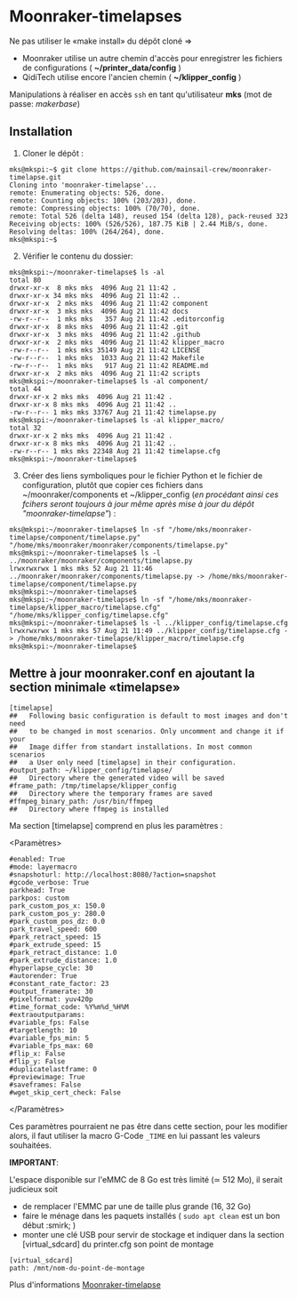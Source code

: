 # Moonraker-timelapses

Ne pas utiliser le «make install» du dépôt cloné => 
- Moonraker utilise un autre chemin d'accès pour enregistrer les fichiers de configurations ( **~/printer_data/config** )
- QidiTech utilise encore l'ancien chemin ( **~/klipper_config** )

Manipulations à réaliser en accès `ssh` en tant qu'utilisateur **mks** (mot de passe: *makerbase*) 

## Installation

1. Cloner le dépôt :

```
mks@mkspi:~$ git clone https://github.com/mainsail-crew/moonraker-timelapse.git
Cloning into 'moonraker-timelapse'...
remote: Enumerating objects: 526, done.
remote: Counting objects: 100% (203/203), done.
remote: Compressing objects: 100% (70/70), done.
remote: Total 526 (delta 148), reused 154 (delta 128), pack-reused 323
Receiving objects: 100% (526/526), 187.75 KiB | 2.44 MiB/s, done.
Resolving deltas: 100% (264/264), done.
mks@mkspi:~$
```
2. Vérifier le contenu du dossier:

```
mks@mkspi:~/moonraker-timelapse$ ls -al
total 80
drwxr-xr-x  8 mks mks  4096 Aug 21 11:42 .
drwxr-xr-x 34 mks mks  4096 Aug 21 11:42 ..
drwxr-xr-x  2 mks mks  4096 Aug 21 11:42 component
drwxr-xr-x  3 mks mks  4096 Aug 21 11:42 docs
-rw-r--r--  1 mks mks   357 Aug 21 11:42 .editorconfig
drwxr-xr-x  8 mks mks  4096 Aug 21 11:42 .git
drwxr-xr-x  3 mks mks  4096 Aug 21 11:42 .github
drwxr-xr-x  2 mks mks  4096 Aug 21 11:42 klipper_macro
-rw-r--r--  1 mks mks 35149 Aug 21 11:42 LICENSE
-rw-r--r--  1 mks mks  1033 Aug 21 11:42 Makefile
-rw-r--r--  1 mks mks   917 Aug 21 11:42 README.md
drwxr-xr-x  2 mks mks  4096 Aug 21 11:42 scripts
mks@mkspi:~/moonraker-timelapse$ ls -al component/
total 44
drwxr-xr-x 2 mks mks  4096 Aug 21 11:42 .
drwxr-xr-x 8 mks mks  4096 Aug 21 11:42 ..
-rw-r--r-- 1 mks mks 33767 Aug 21 11:42 timelapse.py
mks@mkspi:~/moonraker-timelapse$ ls -al klipper_macro/
total 32
drwxr-xr-x 2 mks mks  4096 Aug 21 11:42 .
drwxr-xr-x 8 mks mks  4096 Aug 21 11:42 ..
-rw-r--r-- 1 mks mks 22348 Aug 21 11:42 timelapse.cfg
mks@mkspi:~/moonraker-timelapse$
```
3. Créer des liens symboliques pour le fichier Python et le fichier de configuration, plutôt que copier ces fichiers dans ~/moonraker/components et ~/klipper_config (*en procédant ainsi ces fcihers seront toujours à jour même après mise à jour du dépôt "moonraker-timelapse"*) :

```
mks@mkspi:~/moonraker-timelapse$ ln -sf "/home/mks/moonraker-timelapse/component/timelapse.py" "/home/mks/moonraker/moonraker/components/timelapse.py"
mks@mkspi:~/moonraker-timelapse$ ls -l ../moonraker/moonraker/components/timelapse.py
lrwxrwxrwx 1 mks mks 52 Aug 21 11:46 ../moonraker/moonraker/components/timelapse.py -> /home/mks/moonraker-timelapse/component/timelapse.py
mks@mkspi:~/moonraker-timelapse$
mks@mkspi:~/moonraker-timelapse$ ln -sf "/home/mks/moonraker-timelapse/klipper_macro/timelapse.cfg" "/home/mks/klipper_config/timelapse.cfg"
mks@mkspi:~/moonraker-timelapse$ ls -l ../klipper_config/timelapse.cfg
lrwxrwxrwx 1 mks mks 57 Aug 21 11:49 ../klipper_config/timelapse.cfg -> /home/mks/moonraker-timelapse/klipper_macro/timelapse.cfg
mks@mkspi:~/moonraker-timelapse$
```

## Mettre à jour moonraker.conf en ajoutant la section minimale «timelapse»

```
[timelapse]
##   Following basic configuration is default to most images and don't need
##   to be changed in most scenarios. Only uncomment and change it if your
##   Image differ from standart installations. In most common scenarios
##   a User only need [timelapse] in their configuration.
#output_path: ~/klipper_config/timelapse/
##   Directory where the generated video will be saved
#frame_path: /tmp/timelapse/klipper_config
##   Directory where the temporary frames are saved
#ffmpeg_binary_path: /usr/bin/ffmpeg
##   Directory where ffmpeg is installed
```

Ma section [timelapse] comprend en plus les paramètres :

<Paramètres>

```
#enabled: True
#mode: layermacro
#snapshoturl: http://localhost:8080/?action=snapshot
#gcode_verbose: True
parkhead: True
parkpos: custom
park_custom_pos_x: 150.0
park_custom_pos_y: 280.0
#park_custom_pos_dz: 0.0
park_travel_speed: 600
#park_retract_speed: 15
#park_extrude_speed: 15
#park_retract_distance: 1.0
#park_extrude_distance: 1.0
#hyperlapse_cycle: 30
#autorender: True
#constant_rate_factor: 23
#output_framerate: 30
#pixelformat: yuv420p
#time_format_code: %Y%m%d_%H%M
#extraoutputparams:
#variable_fps: False
#targetlength: 10
#variable_fps_min: 5
#variable_fps_max: 60
#flip_x: False
#flip_y: False
#duplicatelastframe: 0
#previewimage: True
#saveframes: False
#wget_skip_cert_check: False
```

</Paramètres>

Ces paramètres pourraient ne pas être dans cette section, pour les modifier alors, il faut utiliser la macro G-Code `_TIME`
en lui passant les valeurs souhaitées.

**IMPORTANT**:

L'espace disponible sur l'eMMC de 8 Go est très limité (≃ 512 Mo), il serait judicieux soit 
 - de remplacer l'EMMC par une de taille plus grande (16, 32 Go)
 - faire le ménage dans les paquets installés ( `sudo apt clean` est un bon début :smirk; )
 - monter une clé USB pour servir de stockage et indiquer dans la section [virtual_sdcard] du printer.cfg son point de montage

```
[virtual_sdcard]
path: /mnt/nom-du-point-de-montage
```

Plus d'informations [Moonraker-timelapse](https://github.com/mainsail-crew/moonraker-timelapse)
